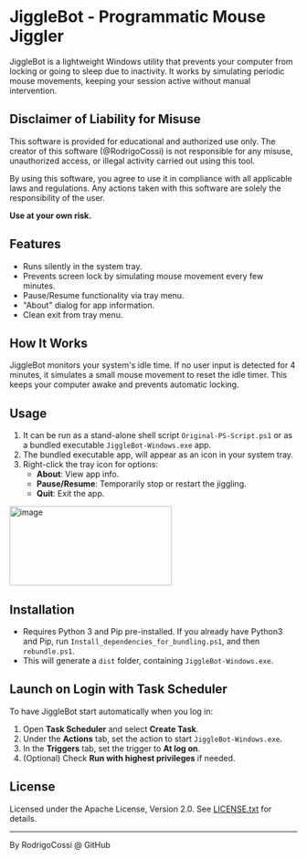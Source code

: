 # JiggleBot - Programmatic Mouse Jiggler


JiggleBot is a lightweight Windows utility that prevents your computer from locking or going to sleep due to inactivity. It works by simulating periodic mouse movements, keeping your session active without manual intervention.


## Disclaimer of Liability for Misuse

This software is provided for educational and authorized use only. The creator of this software (@RodrigoCossi) is not responsible for any misuse, unauthorized access, or illegal activity carried out using this tool.

By using this software, you agree to use it in compliance with all applicable laws and regulations. Any actions taken with this software are solely the responsibility of the user.

**Use at your own risk.**


## Features

- Runs silently in the system tray.
- Prevents screen lock by simulating mouse movement every few minutes.
- Pause/Resume functionality via tray menu.
- "About" dialog for app information.
- Clean exit from tray menu.


## How It Works

JiggleBot monitors your system's idle time. If no user input is detected for 4 minutes, it simulates a small mouse movement to reset the idle timer. This keeps your computer awake and prevents automatic locking.

## Usage

1. It can be run as a stand-alone shell script `Original-PS-Script.ps1` or as a bundled executable `JiggleBot-Windows.exe` app.
2. The bundled executable app, will appear as an icon in your system tray.
3. Right-click the tray icon for options:
    - **About**: View app info.
    - **Pause/Resume**: Temporarily stop or restart the jiggling.
    - **Quit**: Exit the app.
  
  <img width="284" height="139" alt="image" src="https://github.com/user-attachments/assets/4fecfaa8-a89a-4a76-8310-eaf1a2358ffb" />

## Installation

- Requires Python 3 and Pip pre-installed. If you already have Python3 and Pip, run `Install_dependencies_for_bundling.ps1`, and then `rebundle.ps1`.
- This will generate a `dist` folder, containing `JiggleBot-Windows.exe`.


## Launch on Login with Task Scheduler

To have JiggleBot start automatically when you log in:

1. Open **Task Scheduler** and select **Create Task**.
2. Under the **Actions** tab, set the action to start `JiggleBot-Windows.exe`.
3. In the **Triggers** tab, set the trigger to **At log on**.
4. (Optional) Check **Run with highest privileges** if needed.



## License

Licensed under the Apache License, Version 2.0. See [LICENSE.txt](LICENSE.txt) for details.

---

By RodrigoCossi @ GitHub
